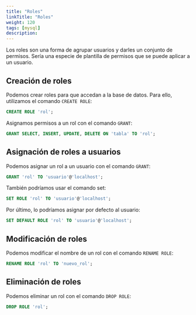 ```yaml
---
title: "Roles"
linkTitle: "Roles"
weight: 120
tags: [mysql]
description:  
---
```


Los roles son una forma de agrupar usuarios y darles un conjunto de permisos. Sería una especie de plantilla de permisos que se puede aplicar a un usuario.

## Creación de roles
Podemos crear roles para que accedan a la base de datos. Para ello, utilizamos el comando `CREATE ROLE`:
```sql
CREATE ROLE 'rol';
```

Asignamos permisos a un rol con el comando `GRANT`:
```sql
GRANT SELECT, INSERT, UPDATE, DELETE ON 'tabla' TO 'rol';
```

## Asignación de roles a usuarios
Podemos asignar un rol a un usuario con el comando `GRANT`:
```sql
GRANT 'rol' TO 'usuario'@'localhost';
```

También podríamos usar el comando set:
```sql
SET ROLE 'rol' TO 'usuario'@'localhost';
```

Por último, lo podríamos asignar por defecto al usuario:
```sql
SET DEFAULT ROLE 'rol' TO 'usuario'@'localhost';
```

## Modificación de roles
Podemos modificar el nombre de un rol con el comando `RENAME ROLE`:
```sql
RENAME ROLE 'rol' TO 'nuevo_rol';
```

## Eliminación de roles
Podemos eliminar un rol con el comando `DROP ROLE`:
```sql
DROP ROLE 'rol';
```

